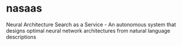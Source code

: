 # nasaas
Neural Architecture Search as a Service - An autonomous system that designs optimal neural network architectures from natural language descriptions
